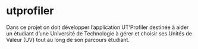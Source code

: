 utprofiler
==========

Dans ce projet on doit développer l’application UT’Profiler destinée à aider un étudiant d’une Université de Technologie à gérer et choisir ses Unités de Valeur (UV) tout au long de son parcours étudiant.
